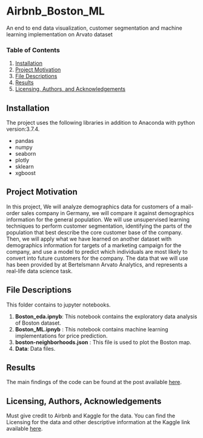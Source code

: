# Airbnb_Boston_ML
An end to end data visualization, customer segmentation and machine learning implementation on Arvato dataset

### Table of Contents

1. [Installation](#installation)
2. [Project Motivation](#motivation)
3. [File Descriptions](#files)
4. [Results](#results)
5. [Licensing, Authors, and Acknowledgements](#licensing)

## Installation <a name="installation"></a>
The project uses the following libraries in addition to Anaconda with python version:3.7.4.
- pandas
- numpy
- seaborn
- plotly
- sklearn
- xgboost
## Project Motivation <a name="motivation"></a>
In this project, We will analyze demographics data for customers of a mail-order sales company in Germany, we will compare it against demographics information for the general population. We will use unsupervised learning techniques to perform customer segmentation, identifying the parts of the population that best describe the core customer base of the company. Then, we will apply what we have learned on another dataset with demographics information for targets of a marketing campaign for the company, and use a model to predict which individuals are most likely to convert into future customers for the company. The data that we will use has been provided by at Bertelsmann Arvato Analytics, and represents a real-life data science task.

## File Descriptions <a name="files"></a>
This folder contains to jupyter notebooks.
1. **Boston_eda.ipnyb**: This notebook contains the exploratory data analysis of Boston dataset.
2. **Boston_ML.ipnyb** : This notebook contains machine learning implementations for price prediction.
3. **boston-neighborhoods.json** : This file is used to plot the Boston map.
4. **Data**: Data files.

## Results <a name="results"></a>
The main findings of the code can be found at the post available [here](https://medium.com/@sanketg186/insights-into-the-boston-airbnb-29eabcc20ba7).
## Licensing, Authors, Acknowledgements <a name="licensing"></a>
Must give credit to Airbnb and Kaggle for the data. You can find the Licensing for the data and other descriptive information at the Kaggle link available [here](https://www.kaggle.com/airbnb/boston).

